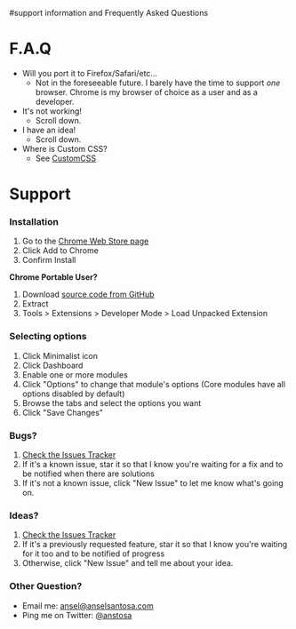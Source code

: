 #support information and Frequently Asked Questions

# F.A.Q #

  * Will you port it to Firefox/Safari/etc...
    * Not in the foreseeable future. I barely have the time to support _one_ browser. Chrome is my browser of choice as a user and as a developer.
  * It's not working!
    * Scroll down.
  * I have an idea!
    * Scroll down.
  * Where is Custom CSS?
    * See [CustomCSS](CustomCSS.md)

# Support #

### Installation ###

  1. Go to the [Chrome Web Store page](https://chrome.google.com/webstore/detail/minimalist-for-everything/bmihblnpomgpjkfddepdpdafhhepdbek)
  1. Click Add to Chrome
  1. Confirm Install

**Chrome Portable User?**

  1. Download [source code from GitHub](https://github.com/anstosa/Minimalist-Everything/archive/master.zip)
  1. Extract
  1. Tools > Extensions > Developer Mode > Load Unpacked Extension

### Selecting options ###
  1. Click Minimalist icon
  1. Click Dashboard
  1. Enable one or more modules
  1. Click "Options" to change that module's options (Core modules have all options disabled by default)
  1. Browse the tabs and select the options you want
  1. Click "Save Changes"

### Bugs? ###
  1. [Check the Issues Tracker](https://code.google.com/p/minimalist/issues/list)
  1. If it's a known issue, star it so that I know you're waiting for a fix and to be notified when there are solutions
  1. If it's not a known issue, click "New Issue" to let me know what's going on.

### Ideas? ###
  1. [Check the Issues Tracker](https://code.google.com/p/minimalist/issues/list)
  1. If it's a previously requested feature, star it so that I know you're waiting for it too and to be notified of progress
  1. Otherwise, click "New Issue" and tell me about your idea.

### Other Question? ###
  * Email me: ansel@anselsantosa.com
  * Ping me on Twitter: [@anstosa](http://twitter.com/anstosa)